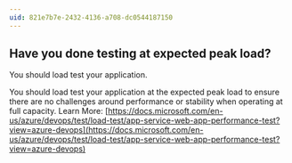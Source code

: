 ```yaml
---
uid: 821e7b7e-2432-4136-a708-dc0544187150
---
```

## Have you done testing at expected peak load?

<div class="alert is-danger"><p>You should load test your application.</p></div>

You should load test your application at the expected peak load to ensure there are no challenges around performance or stability when operating at full capacity. Learn More: [https://docs.microsoft.com/en-us/azure/devops/test/load-test/app-service-web-app-performance-test?view=azure-devops](https://docs.microsoft.com/en-us/azure/devops/test/load-test/app-service-web-app-performance-test?view=azure-devops)